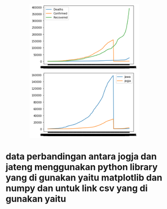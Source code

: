<p align="center">
  <img src="https://github.com/dimitri23559/perbandingan-corona-jateng-jogja/blob/main/jateng.png" width="350" title="hover text">
   <img src="https://github.com/dimitri23559/perbandingan-corona-jateng-jogja/blob/main/perbandingan%20kasus%20positif.png" width="350" title="hover text">

</p>

<h1>data perbandingan antara jogja dan jateng menggunakan python 
        library yang di gunakan yaitu matplotlib dan numpy
        dan untuk link csv yang di gunakan yaitu <a href="https://drive.google.com/drive/folders/1n1hBIm19x_vXJejangUtbzCos_ROK_2-?usp=sharing%22%3Edisini</a>
    </h1>
